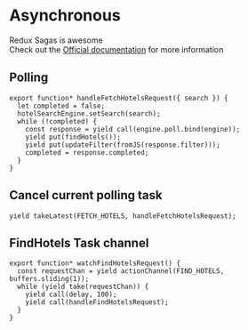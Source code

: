 # Asynchronous

Redux Sagas is awesome  
Check out the [Official documentation](http://yelouafi.github.io/redux-saga/index.html) for more information  

## Polling

```JS
export function* handleFetchHotelsRequest({ search }) {
  let completed = false;
  hotelSearchEngine.setSearch(search);
  while (!completed) {
    const response = yield call(engine.poll.bind(engine));
    yield put(findHotels());
    yield put(updateFilter(fromJS(response.filter)));
    completed = response.completed;
  }
}
```

## Cancel current polling task
```JS
yield takeLatest(FETCH_HOTELS, handleFetchHotelsRequest);
```

## FindHotels Task channel
```JS
export function* watchFindHotelsRequest() {
  const requestChan = yield actionChannel(FIND_HOTELS, buffers.sliding(1));
  while (yield take(requestChan)) {
    yield call(delay, 100);
    yield call(handleFindHotelsRequest);
  }
}
```